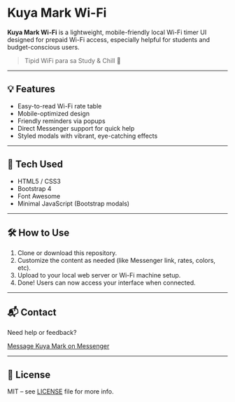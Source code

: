# Kuya Mark Wi-Fi

**Kuya Mark Wi-Fi** is a lightweight, mobile-friendly local Wi-Fi timer UI designed for prepaid Wi-Fi access, especially helpful for students and budget-conscious users.

> Tipid WiFi para sa Study & Chill 📶

---

## 💡 Features

- Easy-to-read Wi-Fi rate table
- Mobile-optimized design
- Friendly reminders via popups
- Direct Messenger support for quick help
- Styled modals with vibrant, eye-catching effects

---

## 📱 Tech Used

- HTML5 / CSS3
- Bootstrap 4
- Font Awesome
- Minimal JavaScript (Bootstrap modals)

---

## 🛠️ How to Use

1. Clone or download this repository.
2. Customize the content as needed (like Messenger link, rates, colors, etc).
3. Upload to your local web server or Wi-Fi machine setup.
4. Done! Users can now access your interface when connected.

---

## 📬 Contact

Need help or feedback?

[Message Kuya Mark on Messenger](https://m.me/markchito)

---

## 📄 License

MIT – see [LICENSE](LICENSE) file for more info.